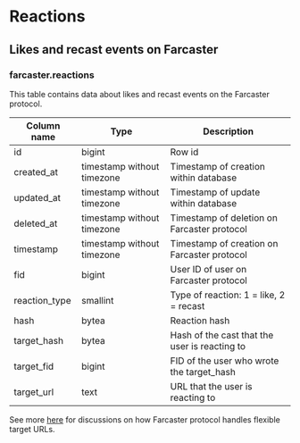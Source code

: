 # Reactions

## **Likes and recast events on Farcaster**

### **farcaster.reactions**

This table contains data about likes and recast events on the Farcaster protocol.

| **Column name**       | **Type**                        | **Description**                                           |
| --------------------- | ------------------------------- | --------------------------------------------------------- |
| id                    | bigint                          | Row id                                                    |
| created\_at           | timestamp without timezone      | Timestamp of creation within database                     |
| updated\_at           | timestamp without timezone      | Timestamp of update within database                       |
| deleted\_at           | timestamp without timezone      | Timestamp of deletion on Farcaster protocol               |
| timestamp             | timestamp without timezone      | Timestamp of creation on Farcaster protocol               |
| fid                   | bigint                          | User ID of user on Farcaster protocol                     |
| reaction\_type        | smallint                        | Type of reaction: 1 = like, 2 = recast                    |
| hash                  | bytea                           | Reaction hash                                             |
| target\_hash          | bytea                           | Hash of the cast that the user is reacting to             |
| target\_fid           | bigint                          | FID of the user who wrote the target_hash                 |
| target\_url           | text                            | URL that the user is reacting to                          |

See more [here](https://github.com/farcasterxyz/protocol/discussions/71) for discussions on how Farcaster protocol handles flexible target URLs.
